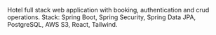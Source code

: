 Hotel full stack web application with booking, authentication and crud operations.
Stack: Spring Boot, Spring Security, Spring Data JPA, PostgreSQL, AWS S3, React, Tailwind.
